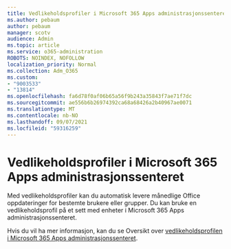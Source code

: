 ```yaml
---
title: Vedlikeholdsprofiler i Microsoft 365 Apps administrasjonssenteret
ms.author: pebaum
author: pebaum
manager: scotv
audience: Admin
ms.topic: article
ms.service: o365-administration
ROBOTS: NOINDEX, NOFOLLOW
localization_priority: Normal
ms.collection: Adm_O365
ms.custom:
- "9003533"
- "13814"
ms.openlocfilehash: fa6d78f0af06b65a56f9b243a35843f7ae71f7dc
ms.sourcegitcommit: ae556b6b26974392ca68a68426a2b40967ae0071
ms.translationtype: MT
ms.contentlocale: nb-NO
ms.lasthandoff: 09/07/2021
ms.locfileid: "59316259"
---
```

# <a name="servicing-profiles-in-microsoft-365-apps-admin-center"></a>Vedlikeholdsprofiler i Microsoft 365 Apps administrasjonssenteret

Med vedlikeholdsprofiler kan du automatisk levere månedlige Office oppdateringer for bestemte brukere eller grupper. Du kan bruke en vedlikeholdsprofil på et sett med enheter i Microsoft 365 Apps administrasjonssenteret.

Hvis du vil ha mer informasjon, kan du se Oversikt over [vedlikeholdsprofilen i Microsoft 365 Apps administrasjonssenteret](https://docs.microsoft.com/deployoffice/admincenter/servicing-profile).